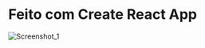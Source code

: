 # Feito com Create React App
![Screenshot_1](https://github.com/GabrielMarkes/StarbucksLanding/assets/82659871/4bb01762-232b-44b0-b5de-3045afed8b23)




 
